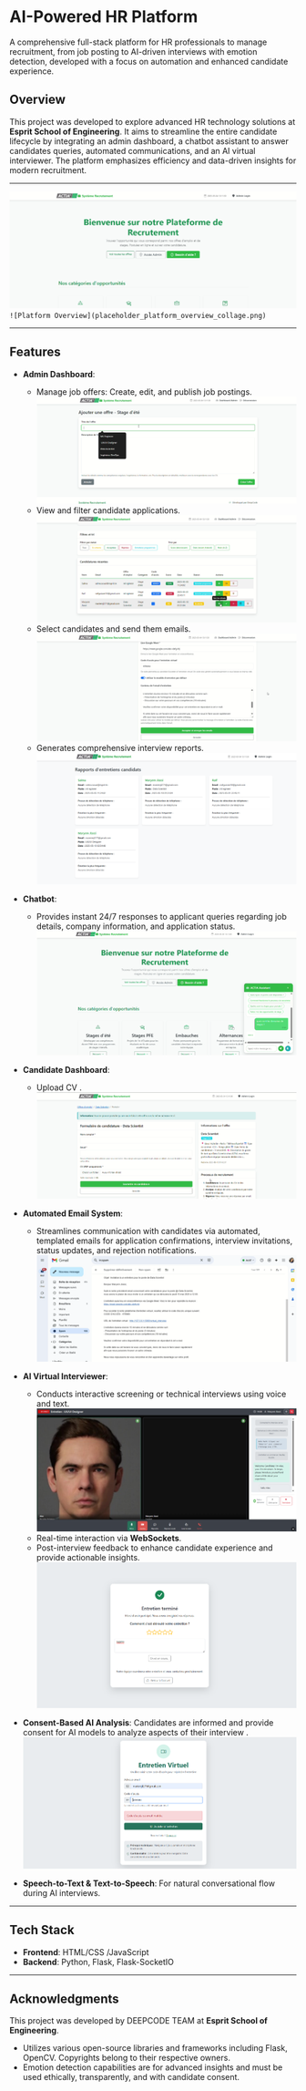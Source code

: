 # AI-Powered HR Platform

A comprehensive full-stack platform for HR professionals to manage recruitment, from job posting to AI-driven interviews with emotion detection, developed with a focus on automation and enhanced candidate experience.

## Overview

This project was developed to explore advanced HR technology solutions at **Esprit School of Engineering**. It aims to streamline the entire candidate lifecycle by integrating an admin dashboard, a chatbot assistant to answer candidates queries, automated communications, and an AI virtual interviewer. The platform emphasizes efficiency and data-driven insights for modern recruitment.

---
![Platform Overview](screenshots/homepage.png)
`![Platform Overview](placeholder_platform_overview_collage.png)`

---

## Features

*   **Admin Dashboard**:
    *   Manage job offers: Create, edit, and publish job postings.
        ![Admin - Create Job Offer](screenshots/add_offer.png)
    *   View and filter candidate applications.
        ![Admin - Candidate Listing](screenshots/filter.png)
    *   Select candidates and send them emails. 
        ![Admin - Automated Communication](screenshots/send_email.png)
    *   Generates comprehensive interview reports.
        ![Interview Report Snippet](screenshots/reports.png)

*   **Chatbot**:
    *   Provides instant 24/7 responses to applicant queries regarding job details, company information, and application status.
        ![Chatbot Interaction](screenshots/chatbot_assistant.png)


* **Candidate Dashboard**:
   *  Upload CV .
      ![Upload CV](screenshots/upload_cv.png)

*   **Automated Email System**:
    *   Streamlines communication with candidates via automated, templated emails for application confirmations, interview invitations, status updates, and rejection notifications.
       ![Automated Communication](screenshots/email_sent.png)


*   **AI Virtual Interviewer**:
    *   Conducts interactive screening or technical interviews using voice and text.
        ![AI Interview - Candidate View](screenshots/interface.png)
    *   Real-time interaction via **WebSockets**.
    *    Post-interview feedback to enhance candidate experience and provide actionable insights.
        ![Interview Feedback](screenshots/feedback.png)
   *   **Consent-Based AI Analysis**:
       Candidates are informed and provide consent for AI models to analyze aspects of their interview .
      ![Interview Access](screenshots/code_invalide.png)
*   **Speech-to-Text & Text-to-Speech**: For natural conversational flow during AI interviews.

---

## Tech Stack

*   **Frontend**: HTML/CSS /JavaScript
*   **Backend**: Python, Flask, Flask-SocketIO
---

## Acknowledgments

This project was developed by DEEPCODE TEAM at **Esprit School of Engineering**.

*   Utilizes various open-source libraries and frameworks including Flask, OpenCV. Copyrights belong to their respective owners.
*   Emotion detection capabilities are for advanced insights and must be used ethically, transparently, and with candidate consent.

